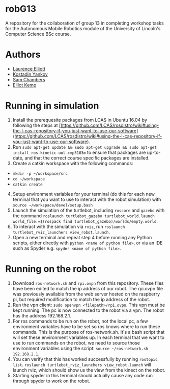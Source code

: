 # robG13
A repository for the collaboration of group 13 in completing workshop tasks for the Autonomous Mobile Robotics module of the University of Lincoln's Computer Science BSc course.

# Authors
* [Laurence Elliott](https://github.com/laurencejbelliott)
* [Kostadin Yankov](https://github.com/KostadinYankov)
* [Sam Chambers](https://github.com/UoLSChambers)
* [Elliot Kemp](https://github.com/ElliotK134)

# Running in simulation
1. Install the prerequesite packages from LCAS in Ubuntu 16.04 by following the steps at [https://github.com/LCAS/rosdistro/wiki#using-the-l-cas-repository-if-you-just-want-to-use-our-software](https://github.com/LCAS/rosdistro/wiki#using-the-l-cas-repository-if-you-just-want-to-use-our-software).
2. Run `sudo apt-get update && sudo apt-get upgrade && sudo apt-get install ros-kinetic-uol-cmp3103m` to ensure that packages are up-to-date, and that the correct course specific packages are installed.
3. Create a catkin workspace with the following commands:
* `mkdir -p ~/workspace/src`
* `cd ~/workspace`
* `catkin create`
4. Setup environment variables for your terminal (do this for each new terminal that you want to use to interact with the robot simulation) with `source ~/workspace/devel/setup.bash`
5. Launch the simulation of the turtlebot, including `roscore` and `gazebo` with the command `roslaunch turtlebot_gazebo turtlebot_world.launch world_file:=$(rospack find turtlebot_gazebo)/worlds/empty.world`.
6. To interact with the simulation via `rviz`, run `roslaunch turtlebot_rviz_launchers view_robot.launch`.
7. Open a new terminal and repeat step 4 before running any Python scripts, either directly with `python <name of python file>`, or via an IDE such as Spyder e.g. `spyder <name of python file>`.

# Running on the robot
1. Download `ros-network.sh` and `rpi.ovpn` from this repository.  These files have been edited to match the ip address of our robot.  The rpi.ovpn file was previously available from the web server hosted on the raspberry pi, but required modification to match the ip address of the robot.
2. Run the vpn client: `sudo openvpn <filepath>/rpi.ovpn`.  This vpn must be kept running.  The pc is now connected to the robot via a vpn.  The robot has the address 192.168.2.1.
3. For ros commands to be run on the robot, not the local pc, a few environment variables have to be set so ros knows where to run these commands.  This is the purpose of ros-network.sh.  It's a bash script that will set these environment variables up.  In each terminal that we want to use to run commands on the robot, we need to source those environment variables using the script: `source ~/ros-network.sh 192.168.2.1`.  
4. You can verify that this has worked successfully by running `rostopic list`.  `roslaunch turtlebot_rviz_launchers view_robot.launch` will launch rviz, which should show us the view from the kinect on the robot.
5. Starting spyder in this terminal should actually cause any code run through spyder to work on the robot.

